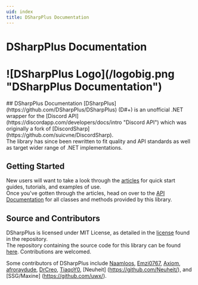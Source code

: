 ```yaml
---
uid: index
title: DSharpPlus Documentation
---
```


<h1 class="delet-this">DSharpPlus Documentation</h1>
<h1 class="logo-center">![DSharpPlus Logo](/logobig.png "DSharpPlus Documentation")</h1>
## DSharpPlus Documentation
[DSharpPlus](https://github.com/DSharpPlus/DSharpPlus) (D#+) is an unofficial .NET wrapper for the [Discord API](https://discordapp.com/developers/docs/intro "Discord API") which was originally a fork of [DiscordSharp](https://github.com/suicvne/DiscordSharp).<br/>
The library has since been rewritten to fit quality and API standards as well as target wider range of .NET implementations.

## Getting Started
New users will want to take a look through the [articles](xref:intro) for quick start guides, tutorials, and examples of use.<br/>
Once you've gotten through the articles, head on over to the [API Documentation](/api/index.html) for all classes and methods provided by this library.

## Source and Contributors
DSharpPlus is licensed under MIT License, as detailed in the [license](https://github.com/DSharpPlus/DSharpPlus/blob/master/LICENSE) found in the repository.<br/>
The repository containing the source code for this library can be found [here](https://github.com/DSharpPlus/DSharpPlus). Contributions are welcomed.

Some contributors of DSharpPlus include [Naamloos](https://github.com/NaamloosDT), [Emzi0767](https://github.com/Emzi0767), [Axiom](https://github.com/suicvne), [afroraydude](https://github.com/afroraydude), [DrCreo](https://github.com/DrCreo), [TiaqoY0](https://github.com/nick-strohm), [Neuheit] (https://github.com/Neuheit/), and [SSG/Maxine] (https://github.com/uwx/).